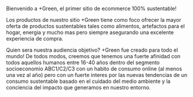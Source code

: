 Bienvenido a +Green, el primer sitio de ecommerce 100% sustentable! 

Los productos de nuestro sitio
+Green tiene como foco ofrecer la mayor oferta de productos sustentables tales como alimentos, artefactos 
para el hogar, energia y mucho mas pero siempre asegurando una excelente experiencia de compra.

Quien sera nuestra audiencia objetivo? 
+Green fue creado para todo el mundo! De todos modos, creemos que tenemos una fuerte afinidad con todos aquellos humanos entre 16-40 años
dentro del segmento socioeconomio ABC1/C2/C3 con un habito de consumo online (al menos una vez al año) pero con un fuerte interes por 
las nuevas tendencias de un consumo sustentable basado en el cuidado del medio ambiente y la conciencia del impacto que generamos en 
nuestro entorno.

